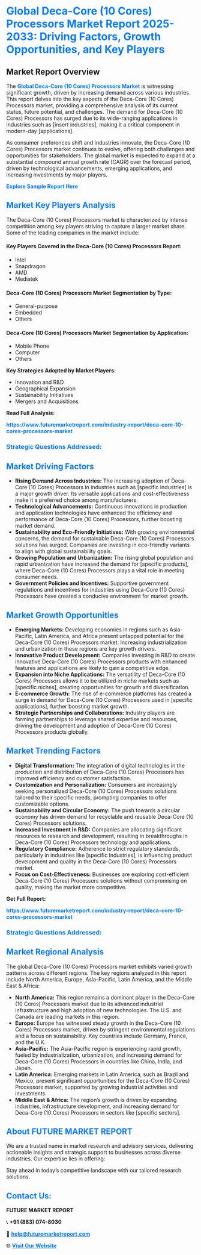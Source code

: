 <h1 style="color: #007BFF;">Global Deca-Core (10 Cores) Processors Market Report 2025-2033: Driving Factors, Growth Opportunities, and Key Players</h1>

<section id="overview">
<h2>Market Report Overview</h2>
<p>The <a href="https://www.futuremarketreport.com/industry-report/deca-core-10-cores-processors-market" style="color: #007BFF; text-decoration: none;"><strong>Global Deca-Core (10 Cores) Processors Market</strong></a> is witnessing significant growth, driven by increasing demand across various industries. This report delves into the key aspects of the Deca-Core (10 Cores) Processors market, providing a comprehensive analysis of its current status, future potential, and challenges. The demand for Deca-Core (10 Cores) Processors has surged due to its wide-ranging applications in industries such as [insert industries], making it a critical component in modern-day [applications].</p>
<p>As consumer preferences shift and industries innovate, the Deca-Core (10 Cores) Processors market continues to evolve, offering both challenges and opportunities for stakeholders. The global market is expected to expand at a substantial compound annual growth rate (CAGR) over the forecast period, driven by technological advancements, emerging applications, and increasing investments by major players.</p>
</section>

<section id="overview">
<p><a href="https://www.futuremarketreport.com/request-sample/reportId=81560" style="color: #007BFF; text-decoration: none;"><strong>Explore Sample Report Here</strong></a></p>
</section>

<section id="key-players">
<h2 style="color: #007BFF;">Market Key Players Analysis</h2>
<p>The Deca-Core (10 Cores) Processors market is characterized by intense competition among key players striving to capture a larger market share. Some of the leading companies in the market include:</p>
<h4>Key Players Covered in the Deca-Core (10 Cores) Processors Report:</h4>
<ul><li>Intel</li><li>Snapdragon</li><li>AMD</li><li>Mediatek</li></ul>
<h4>Deca-Core (10 Cores) Processors Market Segmentation by Type:</h4>
<ul><li>General-purpose</li><li>Embedded</li><li>Others</li></ul>

<h4>Deca-Core (10 Cores) Processors Market Segmentation by Application:</h4>
<ul><li>Mobile Phone</li><li>Computer</li><li>Others</li></ul>
<p><strong>Key Strategies Adopted by Market Players:</strong></p>
<ul>
<li>Innovation and R&D</li>
<li>Geographical Expansion</li>
<li>Sustainability Initiatives</li>
<li>Mergers and Acquisitions</li>
</ul>
</section>

<section>
<p><strong>Read Full Analysis: </strong></p><a href="https://www.futuremarketreport.com/industry-report/deca-core-10-cores-processors-market" style="color: #007BFF; text-decoration: none;"><strong>https://www.futuremarketreport.com/industry-report/deca-core-10-cores-processors-market</strong></a>
<h3 style="color: #007BFF;">Strategic Questions Addressed:</h3>
</section>

<section id="driving-factors">
<h2 style="color: #007BFF;">Market Driving Factors</h2>
<ul>
<li><strong>Rising Demand Across Industries:</strong> The increasing adoption of Deca-Core (10 Cores) Processors in industries such as [specific industries] is a major growth driver. Its versatile applications and cost-effectiveness make it a preferred choice among manufacturers.</li>
<li><strong>Technological Advancements:</strong> Continuous innovations in production and application technologies have enhanced the efficiency and performance of Deca-Core (10 Cores) Processors, further boosting market demand.</li>
<li><strong>Sustainability and Eco-Friendly Initiatives:</strong> With growing environmental concerns, the demand for sustainable Deca-Core (10 Cores) Processors solutions has surged. Companies are investing in eco-friendly variants to align with global sustainability goals.</li>
<li><strong>Growing Population and Urbanization:</strong> The rising global population and rapid urbanization have increased the demand for [specific products], where Deca-Core (10 Cores) Processors plays a vital role in meeting consumer needs.</li>
<li><strong>Government Policies and Incentives:</strong> Supportive government regulations and incentives for industries using Deca-Core (10 Cores) Processors have created a conducive environment for market growth.</li>
</ul>
</section>

<section id="growth-opportunities">
<h2 style="color: #007BFF;">Market Growth Opportunities</h2>
<ul>
<li><strong>Emerging Markets:</strong> Developing economies in regions such as Asia-Pacific, Latin America, and Africa present untapped potential for the Deca-Core (10 Cores) Processors market. Increasing industrialization and urbanization in these regions are key growth drivers.</li>
<li><strong>Innovative Product Development:</strong> Companies investing in R&D to create innovative Deca-Core (10 Cores) Processors products with enhanced features and applications are likely to gain a competitive edge.</li>
<li><strong>Expansion into Niche Applications:</strong> The versatility of Deca-Core (10 Cores) Processors allows it to be utilized in niche markets such as [specific niches], creating opportunities for growth and diversification.</li>
<li><strong>E-commerce Growth:</strong> The rise of e-commerce platforms has created a surge in demand for Deca-Core (10 Cores) Processors used in [specific applications], further boosting market growth.</li>
<li><strong>Strategic Partnerships and Collaborations:</strong> Industry players are forming partnerships to leverage shared expertise and resources, driving the development and adoption of Deca-Core (10 Cores) Processors products globally.</li>
</ul>
</section>

<section id="trending-factors">
<h2 style="color: #007BFF;">Market Trending Factors</h2>
<ul>
<li><strong>Digital Transformation:</strong> The integration of digital technologies in the production and distribution of Deca-Core (10 Cores) Processors has improved efficiency and customer satisfaction.</li>
<li><strong>Customization and Personalization:</strong> Consumers are increasingly seeking personalized Deca-Core (10 Cores) Processors solutions tailored to their specific needs, prompting companies to offer customizable options.</li>
<li><strong>Sustainability and Circular Economy:</strong> The push towards a circular economy has driven demand for recyclable and reusable Deca-Core (10 Cores) Processors solutions.</li>
<li><strong>Increased Investment in R&D:</strong> Companies are allocating significant resources to research and development, resulting in breakthroughs in Deca-Core (10 Cores) Processors technology and applications.</li>
<li><strong>Regulatory Compliance:</strong> Adherence to strict regulatory standards, particularly in industries like [specific industries], is influencing product development and quality in the Deca-Core (10 Cores) Processors market.</li>
<li><strong>Focus on Cost-Effectiveness:</strong> Businesses are exploring cost-efficient Deca-Core (10 Cores) Processors solutions without compromising on quality, making the market more competitive.</li>
</ul>
</section>

<section>
<p><strong>Get Full Report: </strong></p><a href="https://www.futuremarketreport.com/industry-report/deca-core-10-cores-processors-market" style="color: #007BFF; text-decoration: none;"><strong>https://www.futuremarketreport.com/industry-report/deca-core-10-cores-processors-market</strong></a>
<h3 style="color: #007BFF;">Strategic Questions Addressed:</h3>
</section>


<section id="regional-analysis">
<h2 style="color: #007BFF;">Market Regional Analysis</h2>
<p>The global Deca-Core (10 Cores) Processors market exhibits varied growth patterns across different regions. The key regions analyzed in this report include North America, Europe, Asia-Pacific, Latin America, and the Middle East & Africa:</p>
<ul>
<li><strong>North America:</strong> This region remains a dominant player in the Deca-Core (10 Cores) Processors market due to its advanced industrial infrastructure and high adoption of new technologies. The U.S. and Canada are leading markets in this region.</li>
<li><strong>Europe:</strong> Europe has witnessed steady growth in the Deca-Core (10 Cores) Processors market, driven by stringent environmental regulations and a focus on sustainability. Key countries include Germany, France, and the U.K.</li>
<li><strong>Asia-Pacific:</strong> The Asia-Pacific region is experiencing rapid growth, fueled by industrialization, urbanization, and increasing demand for Deca-Core (10 Cores) Processors in countries like China, India, and Japan.</li>
<li><strong>Latin America:</strong> Emerging markets in Latin America, such as Brazil and Mexico, present significant opportunities for the Deca-Core (10 Cores) Processors market, supported by growing industrial activities and investments.</li>
<li><strong>Middle East & Africa:</strong> The region’s growth is driven by expanding industries, infrastructure development, and increasing demand for Deca-Core (10 Cores) Processors in sectors like [specific sectors].</li>
</ul>
</section>

<footer>
<h2 style="color: #007BFF;">About FUTURE MARKET REPORT</h2>
<p>We are a trusted name in market research and advisory services, delivering actionable insights and strategic support to businesses across diverse industries. Our expertise lies in offering:</p>

<p>Stay ahead in today’s competitive landscape with our tailored research solutions.</p>

<h2 style="color: #007BFF;">Contact Us:</h2>
<p><strong>FUTURE MARKET REPORT</strong></p>
<p>📞 <strong>+91 (883) 074-8030</strong></p>
<p>📧 <strong><a href="mailto:help@futuremarketreport.com" style="color: #007BFF;">help@futuremarketreport.com</a></strong></p>
<p>🌐 <strong><a href="https://www.futuremarketreport.com/" style="color: #007BFF;">Visit Our Website</a></strong></p>
</footer>